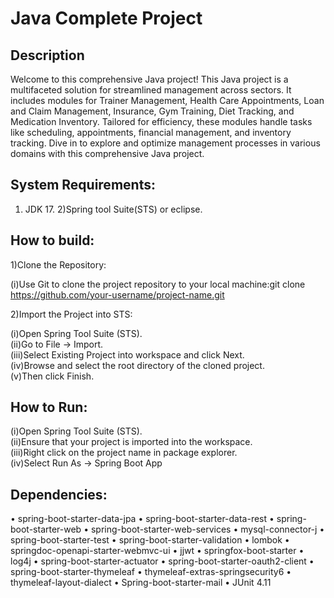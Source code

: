 
# Java Complete Project 




## Description

Welcome to this comprehensive Java project!
This Java project is a multifaceted solution for streamlined management across sectors. It includes modules for Trainer Management, Health Care Appointments, Loan and Claim Management, Insurance, Gym Training, Diet Tracking, and Medication Inventory. Tailored for efficiency, these modules handle tasks like scheduling, appointments, financial management, and inventory tracking. Dive in to explore and optimize management processes in various domains with this comprehensive Java project.



## System Requirements:

1) JDK 17.
2)Spring tool Suite(STS) or eclipse.

## How to build:

1)Clone the Repository:

(i)Use Git to clone the project repository to your local machine:git clone https://github.com/your-username/project-name.git

2)Import the Project into STS:

(i)Open Spring Tool Suite (STS).  
(ii)Go to File -> Import.  
(iii)Select Existing  Project into workspace and click Next.   
(iv)Browse and select the root directory of the cloned project.  
(v)Then click Finish.

## How to Run:

(i)Open Spring Tool Suite (STS).  
(ii)Ensure that your project is imported into the workspace.  
(iii)Right click on the project name in package explorer.     
(iv)Select Run As -> Spring Boot App

## Dependencies:
•	spring-boot-starter-data-jpa
•	spring-boot-starter-data-rest
•	spring-boot-starter-web
•	spring-boot-starter-web-services
•	mysql-connector-j
•	spring-boot-starter-test
•	spring-boot-starter-validation
•	lombok
•	springdoc-openapi-starter-webmvc-ui
•	jjwt
•	springfox-boot-starter
•	log4j
•	spring-boot-starter-actuator
•	spring-boot-starter-oauth2-client
•	spring-boot-starter-thymeleaf
•	thymeleaf-extras-springsecurity6
•	thymeleaf-layout-dialect
•	Spring-boot-starter-mail
•	JUnit 4.11






